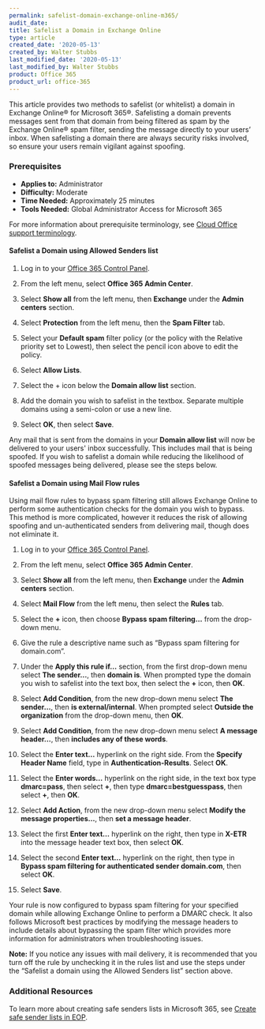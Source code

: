 ```yaml
---
permalink: safelist-domain-exchange-online-m365/
audit_date:
title: Safelist a Domain in Exchange Online
type: article
created_date: '2020-05-13'
created_by: Walter Stubbs
last_modified_date: '2020-05-13'
last_modified_by: Walter Stubbs
product: Office 365
product_url: office-365
---
```


This article provides two methods to safelist (or whitelist) a domain in Exchange Online® for Microsoft 365®. Safelisting a domain prevents messages sent from that domain from being filtered as spam by the Exchange Online® spam filter, sending the message directly to your users’ inbox. When safelisting a domain there are always security risks involved, so ensure your users remain vigilant against spoofing.

### Prerequisites

- **Applies to:** Administrator
- **Difficulty:** Moderate
- **Time Needed:** Approximately 25 minutes
- **Tools Needed:** Global Administrator Access for Microsoft 365

For more information about prerequisite terminology, see [Cloud Office support terminology](/how-to/cloud-office-support-terminology).

#### Safelist a Domain using Allowed Senders list

1.	Log in to your [Office 365 Control Panel](https://office365.cp.rackspace.com).

2.	From the left menu, select **Office 365 Admin Center**.

3.	Select **Show all** from the left menu, then **Exchange** under the **Admin centers** section.

4.	Select **Protection** from the left menu, then the **Spam Filter** tab.

5.	Select your **Default spam** filter policy (or the policy with the Relative priority set to Lowest), then select the pencil icon above to edit the policy.

6.	Select **Allow Lists**.

7.	Select the + icon below the **Domain allow list** section.

8.	Add the domain you wish to safelist in the textbox. Separate multiple domains using a semi-colon or use a new line.

9.	Select **OK**, then select **Save**.

Any mail that is sent from the domains in your **Domain allow list** will now be delivered to your users' inbox successfully. This includes mail that is being spoofed. If you wish to safelist a domain while reducing the likelihood of spoofed messages being delivered, please see the steps below.

#### Safelist a Domain using Mail Flow rules

Using mail flow rules to bypass spam filtering still allows Exchange Online to perform some authentication checks for the domain you wish to bypass. This method is more complicated, however it reduces the risk of allowing spoofing and un-authenticated senders from delivering mail, though does not eliminate it.

1.	Log in to your [Office 365 Control Panel](https://office365.cp.rackspace.com).

2.	From the left menu, select **Office 365 Admin Center**.

3.	Select **Show all** from the left menu, then **Exchange** under the **Admin centers** section.

4.	Select **Mail Flow** from the left menu, then select the **Rules** tab.

5.	Select the **+** icon, then choose **Bypass spam filtering…** from the drop-down menu.

6.	Give the rule a descriptive name such as “Bypass spam filtering for domain.com”.

7.	Under the **Apply this rule if…** section, from the first drop-down menu select **The sender…**, then **domain is**. When prompted type the domain you wish to safelist into the text box, then select the **+** icon, then **OK**.

8.	Select **Add Condition**, from the new drop-down menu select **The sender…**, then **is external/internal**. When prompted select **Outside the organization** from the drop-down menu, then **OK**.

9.	Select **Add Condition**, from the new drop-down menu select **A message header…**, then **includes any of these words**.

10.	Select the **Enter text…** hyperlink on the right side. From the **Specify Header Name** field, type in **Authentication-Results**. Select **OK**.

11.	Select the **Enter words…** hyperlink on the right side, in the text box type **dmarc=pass**, then select **+**, then type **dmarc=bestguesspass**, then select **+**, then **OK**.

12.	Select **Add Action**, from the new drop-down menu select **Modify the message properties…**, then **set a message header**.

13.	Select the first **Enter text…** hyperlink on the right, then type in **X-ETR** into the message header text box, then select **OK**.

14.	Select the second **Enter text…** hyperlink on the right, then type in **Bypass spam filtering for authenticated sender domain.com**, then select **OK**.

15. Select **Save**.

Your rule is now configured to bypass spam filtering for your specified domain while allowing Exchange Online to perform a DMARC check. It also follows Microsoft best practices by modifying the message headers to include details about bypassing the spam filter which provides more information for administrators when troubleshooting issues.

**Note:** If you notice any issues with mail delivery, it is recommended that you turn off the rule by unchecking it in the rules list and use the steps under the “Safelist a domain using the Allowed Senders list” section above.

### Additional Resources

To learn more about creating safe senders lists in Microsoft 365, see [Create safe sender lists in EOP](https://docs.microsoft.com/en-us/microsoft-365/security/office-365-security/create-safe-sender-lists-in-office-365?view=o365-worldwide).
